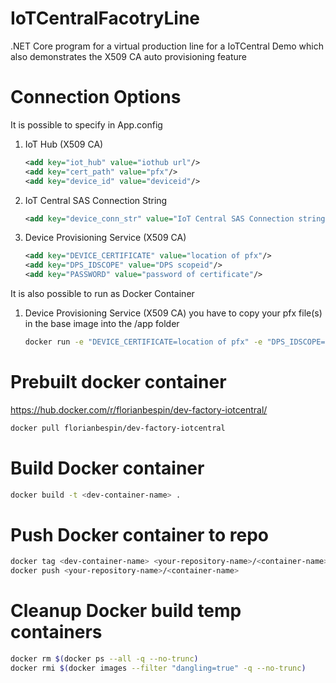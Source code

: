# IoTCentralFacotryLine
.NET Core program for a virtual production line for a IoTCentral Demo which also demonstrates the X509 CA auto provisioning feature

# Connection Options
It is possible to specify in App.config
  1) IoT Hub (X509 CA)
        ```xml
        <add key="iot_hub" value="iothub url"/>
        <add key="cert_path" value="pfx"/>
        <add key="device_id" value="deviceid"/>
        ```
  2) IoT Central SAS Connection String
        ```xml
        <add key="device_conn_str" value="IoT Central SAS Connection string"/>
        ```
  3) Device Provisioning Service (X509 CA)
        ```xml
        <add key="DEVICE_CERTIFICATE" value="location of pfx"/>
        <add key="DPS_IDSCOPE" value="DPS scopeid"/>
        <add key="PASSWORD" value="password of certificate"/>
        ```
        
It is also possible to run as Docker Container
  1) Device Provisioning Service (X509 CA)
      you have to copy your pfx file(s) in the base image into the /app folder
      ```bash
      docker run -e "DEVICE_CERTIFICATE=location of pfx" -e "DPS_IDSCOPE=DPS scopeid" -e "PASSWORDpassword of certificate" <container-name>
      ```
# Prebuilt docker container
https://hub.docker.com/r/florianbespin/dev-factory-iotcentral/
```bash
docker pull florianbespin/dev-factory-iotcentral
```

# Build Docker container
```bash
docker build -t <dev-container-name> .
```

# Push Docker container to repo
```bash
docker tag <dev-container-name> <your-repository-name>/<container-name>
docker push <your-repository-name>/<container-name>
```

# Cleanup Docker build temp containers 
```bash
docker rm $(docker ps --all -q --no-trunc)
docker rmi $(docker images --filter "dangling=true" -q --no-trunc)
```
